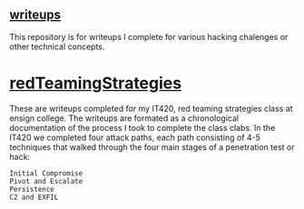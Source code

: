## [writeups](https://github.com/jethrop/writeups/)
This repository is for writeups I complete for various hacking chalenges or other technical concepts.

# [redTeamingStrategies](https://github.com/jethrop/writeups/tree/main/redTeamingStrategies)
These are writeups completed for my IT420, red teaming strategies class at ensign college. The writeups are formated as a chronological documentation of the process I took to complete the class clabs. In the IT420 we completed four attack paths, each path consisting of 4-5 techniques that walked through the four main stages of a penetration test or hack:

    Initial Compromise
    Pivot and Escalate
    Persistence
    C2 and EXFIL

